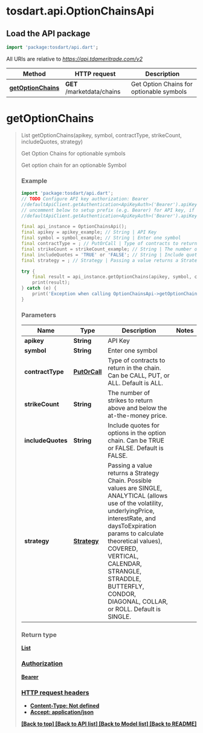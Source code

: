 # tosdart.api.OptionChainsApi

## Load the API package
```dart
import 'package:tosdart/api.dart';
```

All URIs are relative to *https://api.tdameritrade.com/v2*

Method | HTTP request | Description
------------- | ------------- | -------------
[**getOptionChains**](OptionChainsApi.md#getOptionChains) | **GET** /marketdata/chains | Get Option Chains for optionable symbols


# **getOptionChains**
> List<Object> getOptionChains(apikey, symbol, contractType, strikeCount, includeQuotes, strategy)

Get Option Chains for optionable symbols

Get option chain for an optionable Symbol

### Example 
```dart
import 'package:tosdart/api.dart';
// TODO Configure API key authorization: Bearer
//defaultApiClient.getAuthentication<ApiKeyAuth>('Bearer').apiKey = 'YOUR_API_KEY';
// uncomment below to setup prefix (e.g. Bearer) for API key, if needed
//defaultApiClient.getAuthentication<ApiKeyAuth>('Bearer').apiKeyPrefix = 'Bearer';

final api_instance = OptionChainsApi();
final apikey = apikey_example; // String | API Key
final symbol = symbol_example; // String | Enter one symbol
final contractType = ; // PutOrCall | Type of contracts to return in the chain. Can be CALL, PUT, or ALL. Default is ALL.
final strikeCount = strikeCount_example; // String | The number of strikes to return above and below the at-the-money price.
final includeQuotes = 'TRUE' or 'FALSE'; // String | Include quotes for options in the option chain. Can be TRUE or FALSE. Default is FALSE.
final strategy = ; // Strategy | Passing a value returns a Strategy Chain. Possible values are SINGLE, ANALYTICAL (allows use of the volatility, underlyingPrice, interestRate, and daysToExpiration params to calculate theoretical values), COVERED, VERTICAL, CALENDAR, STRANGLE, STRADDLE, BUTTERFLY, CONDOR, DIAGONAL, COLLAR, or ROLL. Default is SINGLE.

try { 
    final result = api_instance.getOptionChains(apikey, symbol, contractType, strikeCount, includeQuotes, strategy);
    print(result);
} catch (e) {
    print('Exception when calling OptionChainsApi->getOptionChains: $e\n');
}
```

### Parameters

Name | Type | Description  | Notes
------------- | ------------- | ------------- | -------------
 **apikey** | **String**| API Key | 
 **symbol** | **String**| Enter one symbol | 
 **contractType** | [**PutOrCall**](.md)| Type of contracts to return in the chain. Can be CALL, PUT, or ALL. Default is ALL. | 
 **strikeCount** | **String**| The number of strikes to return above and below the at-the-money price. | 
 **includeQuotes** | **String**| Include quotes for options in the option chain. Can be TRUE or FALSE. Default is FALSE. | 
 **strategy** | [**Strategy**](.md)| Passing a value returns a Strategy Chain. Possible values are SINGLE, ANALYTICAL (allows use of the volatility, underlyingPrice, interestRate, and daysToExpiration params to calculate theoretical values), COVERED, VERTICAL, CALENDAR, STRANGLE, STRADDLE, BUTTERFLY, CONDOR, DIAGONAL, COLLAR, or ROLL. Default is SINGLE. | 

### Return type

[**List<Object>**](Object.md)

### Authorization

[Bearer](../README.md#Bearer)

### HTTP request headers

 - **Content-Type**: Not defined
 - **Accept**: application/json

[[Back to top]](#) [[Back to API list]](../README.md#documentation-for-api-endpoints) [[Back to Model list]](../README.md#documentation-for-models) [[Back to README]](../README.md)

